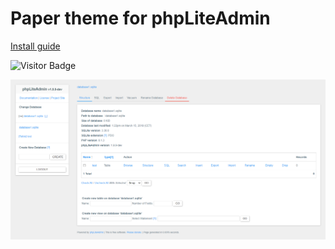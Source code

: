 # Paper theme for phpLiteAdmin

[Install guide](https://bitbucket.org/phpliteadmin/public/wiki/Themes)

![Visitor Badge](https://visitor-badge.laobi.icu/badge?page_id=RobiNN1.Paper-phpLiteAdmin-Theme)

![Screenshot](.github/screenshot.png)
